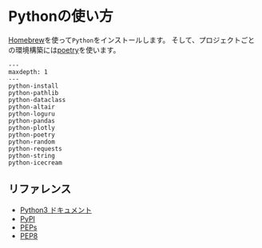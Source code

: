 # Pythonの使い方

[Homebrew](https://brew.sh)を使って``Python``をインストールします。
そして、プロジェクトごとの環境構築には[poetry](https://python-poetry.org/)を使います。

```{toctree}
---
maxdepth: 1
---
python-install
python-pathlib
python-dataclass
python-altair
python-loguru
python-pandas
python-plotly
python-poetry
python-random
python-requests
python-string
python-icecream
```

## リファレンス

- [Python3 ドキュメント](https://docs.python.org/ja/3/)
- [PyPI](https://pypi.org/)
- [PEPs](https://peps.python.org/)
- [PEP8](https://peps.python.org/pep-0008/)
